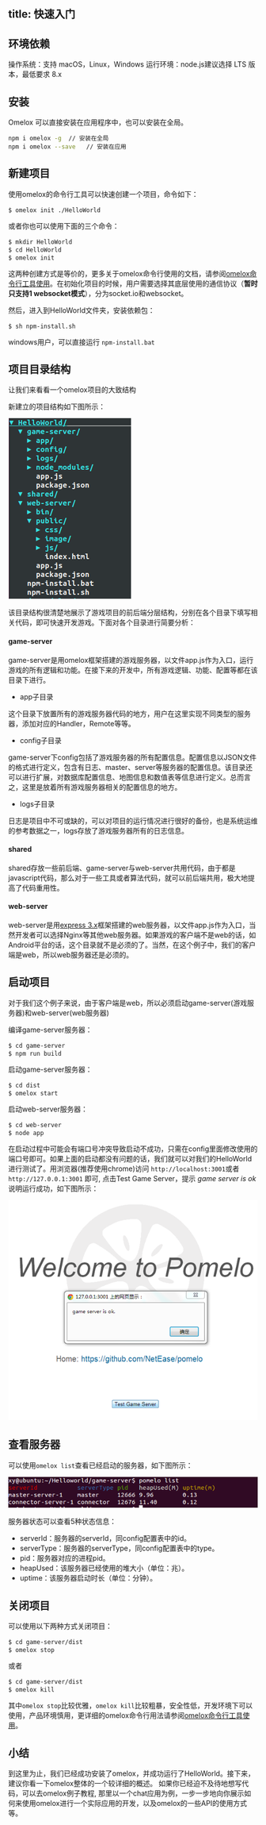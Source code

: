 title: 快速入门
---

## 环境依赖

操作系统：支持 macOS，Linux，Windows
运行环境：node.js建议选择 LTS 版本，最低要求 8.x 

## 安装

Omelox 可以直接安装在应用程序中，也可以安装在全局。

```sh
npm i omelox -g  // 安装在全局
npm i omelox --save   // 安装在应用
```

## 新建项目

使用omelox的命令行工具可以快速创建一个项目，命令如下：

    $ omelox init ./HelloWorld

或者你也可以使用下面的三个命令：

    $ mkdir HelloWorld
    $ cd HelloWorld
    $ omelox init

这两种创建方式是等价的，更多关于omelox命令行使用的文档，请参阅[omelox命令行工具使用](omelox命令行工具使用)。在初始化项目的时候，用户需要选择其底层使用的通信协议（**暂时只支持1 websocket模式**），分为socket.io和websocket。

然后，进入到HelloWorld文件夹，安装依赖包：

    $ sh npm-install.sh

windows用户，可以直接运行 `npm-install.bat`

## 项目目录结构

让我们来看看一个omelox项目的大致结构

新建立的项目结构如下图所示：

![项目目录结构](images/HelloWorldFolder.png)

该目录结构很清楚地展示了游戏项目的前后端分层结构，分别在各个目录下填写相关代码，即可快速开发游戏。下面对各个目录进行简要分析：

#### game-server
game-server是用omelox框架搭建的游戏服务器，以文件app.js作为入口，运行游戏的所有逻辑和功能。在接下来的开发中，所有游戏逻辑、功能、配置等都在该目录下进行。

* app子目录

这个目录下放置所有的游戏服务器代码的地方，用户在这里实现不同类型的服务器，添加对应的Handler，Remote等等。


* config子目录

game-server下config包括了游戏服务器的所有配置信息。配置信息以JSON文件的格式进行定义，包含有日志、master、server等服务器的配置信息。该目录还可以进行扩展，对数据库配置信息、地图信息和数值表等信息进行定义。总而言之，这里是放着所有游戏服务器相关的配置信息的地方。

* logs子目录

日志是项目中不可或缺的，可以对项目的运行情况进行很好的备份，也是系统运维的参考数据之一，logs存放了游戏服务器所有的日志信息。

#### shared

shared存放一些前后端、game-server与web-server共用代码，由于都是javascript代码，那么对于一些工具或者算法代码，就可以前后端共用，极大地提高了代码重用性。

#### web-server

web-server是用[express 3.x](http://expressjs.com)框架搭建的web服务器，以文件app.js作为入口，当然开发者可以选择Nginx等其他web服务器。如果游戏的客户端不是web的话，如Android平台的话，这个目录就不是必须的了。当然，在这个例子中，我们的客户端是web，所以web服务器还是必须的。

## 启动项目

对于我们这个例子来说，由于客户端是web，所以必须启动game-server(游戏服务器)和web-server(web服务器)

编译game-server服务器：

    $ cd game-server
    $ npm run build

启动game-server服务器：

    $ cd dist
    $ omelox start

启动web-server服务器：

    $ cd web-server
    $ node app 


在启动过程中可能会有端口号冲突导致启动不成功，只需在config里面修改使用的端口号即可。如果上面的启动都没有问题的话，我们就可以对我们的HelloWorld进行测试了。用浏览器(推荐使用chrome)访问 `http://localhost:3001`或者 `http://127.0.0.1:3001` 即可, 点击Test Game Server，提示 *game server is ok* 说明运行成功，如下图所示：

![test](images/helloworld_test_snapshot.png)

## 查看服务器

可以使用`omelox list`查看已经启动的服务器，如下图所示：

![test](images/list_snapshot.png) 

服务器状态可以查看5种状态信息：

* serverId：服务器的serverId，同config配置表中的id。
* serverType：服务器的serverType，同config配置表中的type。
* pid：服务器对应的进程pid。
* heapUsed：该服务器已经使用的堆大小（单位：兆）。
* uptime：该服务器启动时长（单位：分钟）。

## 关闭项目

可以使用以下两种方式关闭项目：

    $ cd game-server/dist
    $ omelox stop

或者

    $ cd game-server/dist
    $ omelox kill

其中`omelox stop`比较优雅，`omelox kill`比较粗暴，安全性低，开发环境下可以使用，产品环境慎用，更详细的omelox命令行用法请参阅[omelox命令行工具使用](omelox命令行工具使用)。

## 小结

到这里为止，我们已经成功安装了omelox，并成功运行了HelloWorld。接下来，建议你看一下omelox整体的一个较详细的概述。
如果你已经迫不及待地想写代码，可以去omelox例子教程, 那里以一个chat应用为例，一步一步地向你展示如何来使用omelox进行一个实际应用的开发，以及omelox的一些API的使用方式等。
